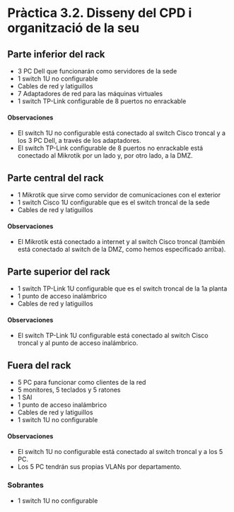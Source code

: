# Pràctica 3.2. Disseny del CPD i organització de la seu

## Parte inferior del rack

- 3 PC Dell que funcionarán como servidores de la sede
- 1 switch 1U no configurable
- Cables de red y latiguillos
- 7 Adaptadores de red para las máquinas virtuales
- 1 switch TP-Link configurable de 8 puertos no enrackable

#### Observaciones

- El switch 1U no configurable está conectado al switch Cisco troncal y a los 3 PC Dell, a través de los adaptadores.
- El switch TP-Link configurable de 8 puertos no enrackable está conectado al Mikrotik por un lado y, por otro lado, a la DMZ.

## Parte central del rack

- 1 Mikrotik que sirve como servidor de comunicaciones con el exterior
- 1 switch Cisco 1U configurable que es el switch troncal de la sede
- Cables de red y latiguillos

#### Observaciones

- El Mikrotik está conectado a internet y al switch Cisco troncal (también está conectado al switch de la DMZ, como hemos especificado arriba).

## Parte superior del rack

- 1 switch TP-Link 1U configurable que es el switch troncal de la 1a planta
- 1 punto de acceso inalámbrico
- Cables de red y latiguillos

#### Observaciones

- El switch TP-Link 1U configurable está conectado al switch Cisco troncal y al punto de acceso inalámbrico.

## Fuera del rack

- 5 PC para funcionar como clientes de la red
- 5 monitores, 5 teclados y 5 ratones
- 1 SAI
- 1 punto de acceso inalámbrico
- Cables de red y latiguillos
- 1 switch 1U no configurable

#### Observaciones

- El switch 1U no configurable está conectado al switch troncal y a los 5 PC.
- Los 5 PC tendrán sus propias VLANs por departamento.

### Sobrantes
- 1 switch 1U no configurable

